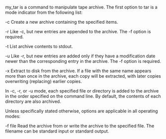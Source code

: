my_tar is a command to manipulate tape archive. The first option to tar is a mode indicator from the following list:

-c Create a new archive containing the specified items.

-r Like -c, but new entries are appended to the archive. The -f option is required.

-t List archive contents to stdout.

-u Like -r, but new entries are added only if they have a modification date newer than the corresponding entry in the archive. The -f option is required.

-x Extract to disk from the archive. If a file with the same name appears more than once in the archive, each copy will be extracted, with later copies overwriting (replacing) earlier copies.

In -c, -r, or -u mode, each specified file or directory is added to the archive in the order specified on the command line. By default, the contents of each directory are also archived.

Unless specifically stated otherwise, options are applicable in all operating modes:


-f file Read the archive from or write the archive to the specified file. The filename can be standard input or standard output.
